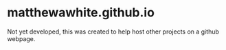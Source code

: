# matthewawhite.github.io

Not yet developed, this was created to help host other projects on a github webpage.

